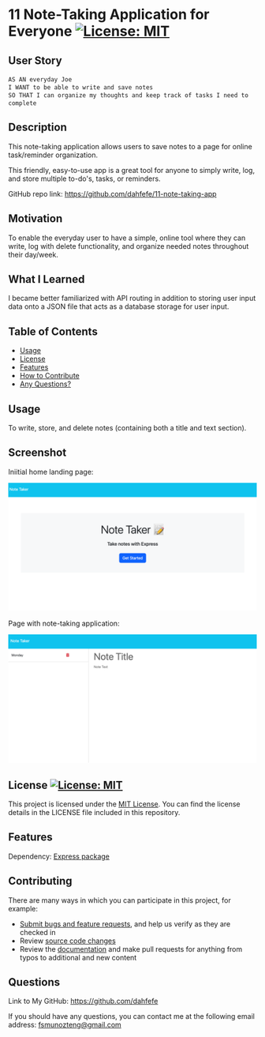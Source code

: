 # 11 Note-Taking Application for Everyone  [![License: MIT](https://img.shields.io/badge/License-MIT-yellow.svg)](https://opensource.org/licenses/MIT)

## User Story

```
AS AN everyday Joe
I WANT to be able to write and save notes
SO THAT I can organize my thoughts and keep track of tasks I need to complete
```

## Description

This note-taking application allows users to save notes to a page for online task/reminder organization.

This friendly, easy-to-use app is a great tool for anyone to simply write, log, and store multiple to-do's, tasks, or reminders. 

GitHub repo link: https://github.com/dahfefe/11-note-taking-app

## Motivation
  
To enable the everyday user to have a simple, online tool where they can write, log with delete functionality, and organize needed notes throughout their day/week. 

## What I Learned
  
I became better familiarized with API routing in addition to storing user input data onto a JSON file that acts as a database storage for user input. 

## Table of Contents

- [Usage](#usage)
- [License](#license)
- [Features](#features)
- [How to Contribute](#contributing)
- [Any Questions?](#questions)

## Usage

To write, store, and delete notes (containing both a title and text section). 

## Screenshot 

Iniitial home landing page:

![image](./public/images/1.png)

Page with note-taking application: 

![image](./public/images/2.png)

## License [![License: MIT](https://img.shields.io/badge/License-MIT-yellow.svg)](https://opensource.org/licenses/MIT)

This project is licensed under the [MIT License](https://opensource.org/license/mit). You can find the license details in the LICENSE file included in this repository.

## Features
  
Dependency: [Express package](https://www.npmjs.com/package/express)

## Contributing

There are many ways in which you can participate in this project, for example:

* [Submit bugs and feature requests](https://github.com/dahfefe/11-note-taking-app/issues), and help us verify as they are checked in
* Review [source code changes](https://github.com/dahfefe/11-note-taking-app/pulls)
* Review the [documentation](https://github.com/microsoft/vscode-docs) and make pull requests for anything from typos to additional and new content

## Questions
  
Link to My GitHub: https://github.com/dahfefe

If you should have any questions, you can contact me at the following email address: fsmunozteng@gmail.com

